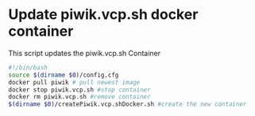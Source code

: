 # Update piwik.vcp.sh docker container
This script updates the piwik.vcp.sh Container

```` bash
#!/bin/bash
source $(dirname $0)/config.cfg
docker pull piwik # pull newest image
docker stop piwik.vcp.sh #stop container
docker rm piwik.vcp.sh #remove container
$(dirname $0)/createPiwik.vcp.shDocker.sh #create the new container
````
